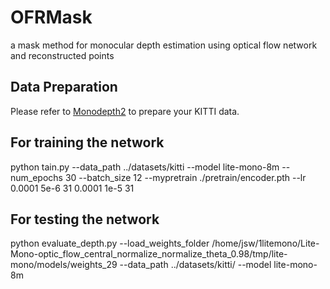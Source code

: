 # OFRMask
a mask method for monocular depth estimation using optical flow network and reconstructed points



## Data Preparation

Please refer to [Monodepth2](https://github.com/nianticlabs/monodepth2) to prepare your KITTI data.

## For training the network







python tain.py --data_path
../datasets/kitti
--model
lite-mono-8m
--num_epochs
30
--batch_size
12
--mypretrain
./pretrain/encoder.pth
--lr
0.0001
5e-6
31
0.0001
1e-5
31
















## For testing the network









python evaluate_depth.py --load_weights_folder
/home/jsw/1litemono/Lite-Mono-optic_flow_central_normalize_normalize_theta_0.98/tmp/lite-mono/models/weights_29
--data_path
../datasets/kitti/
--model
lite-mono-8m
